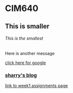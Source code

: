 # CIM640

##  This is smaller

###### This is the smallest

Here is another message

[click here for google](http://www.google.com)

### [sharry's blog](http://sharrytong.wordpress.com) 

[link to week1 assignments page](https://github.com/sharry4/cim640/tree/master/week1)
